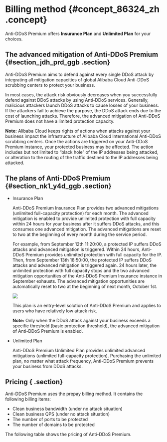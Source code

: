 # Billing method {#concept_86324_zh .concept}

Anti-DDoS Premium offers **Insurance Plan** and **Unlimited Plan** for your choices.

## The advanced mitigation of Anti-DDoS Premium {#section_jdh_prd_ggb .section}

Anti-DDoS Premium aims to defend against every single DDoS attack by integrating all mitigation capacities of global Alibaba Cloud Anti-DDoS scrubbing centers to protect your business.

In most cases, the attack risk obviously decreases when you successfully defend against DDoS attacks by using Anti-DDoS services. Generally, malicious attackers launch DDoS attacks to cause losses of your business. If the attackers fail to achieve the purpose, the DDoS attack ends due to the cost of launching attacks. Therefore, the advanced mitigation of Anti-DDoS Premium does not have a limited protection capacity.

**Note:** Alibaba Cloud keeps rights of actions when attacks against your business impact the infrastructure of Alibaba Cloud International Anti-DDoS scrubbing centers. Once the actions are triggered on your Anti-DDoS Premium instance, your protected business may be affected. The action includes but not limited to “black hole” of the IP addresses being attacked, or alteration to the routing of the traffic destined to the IP addresses being attacked.

## The plans of Anti-DDoS Premium {#section_nk1_y4d_ggb .section}

-   Insurance Plan

    Anti-DDoS Premium Insurance Plan provides two advanced mitigations \(unlimited full-capacity protection\) for each month. The advanced mitigation is enabled to provide unlimited protection with full capacity within 24 hours for your business after it suffers DDoS attacks, and this consumes one advanced mitigation. The advanced mitigations are reset to two at the beginning of every month during the service period.

    For example, from September 12th 11:20:00, a protected IP suffers DDoS attacks and advanced mitigation is triggered. Within 24 hours, Anti-DDoS Premium provides unlimited protection with full capacity for the IP. Then, from September 13th 18:50:00, the protected IP suffers DDoS attacks and advanced mitigation is triggered again. 24 hours later, the unlimited protection with full capacity stops and the two advanced mitigation opportunities of the Anti-DDoS Premium Insurance instance in September exhausts. The advanced mitigation opportunities are automatically reset to two at the beginning of next month, October 1st.

    ![](http://static-aliyun-doc.oss-cn-hangzhou.aliyuncs.com/assets/img/79667/154693592235184_en-US.png)

    This plan is an entry-level solution of Anti-DDoS Premium and applies to users who have relatively low attack risk.

    **Note:** Only when the DDoS attack against your business exceeds a specific threshold \(basic protection threshold\), the advanced mitigation of Anti-DDoS Premium is enabled.

-   Unlimited Plan

    Anti-DDoS Premium Unlimited Plan provides unlimited advanced mitigations \(unlimited full-capacity protection\). Purchasing the unlimited plan, no matter what attack frequency, Anti-DDoS Premium prevents your business from DDoS attacks.


## Pricing { .section}

Anti-DDoS Premium uses the prepay billing method. It contains the following billing items:

-   Clean business bandwidth \(under no attack situation\)
-   Clean business QPS \(under no attack situation\)
-   The number of ports to be protected
-   The number of domains to be protected

The following table shows the pricing of Anti-DDoS Premium.


